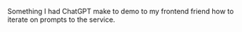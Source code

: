 Something I had ChatGPT make to demo to my frontend friend how to iterate on prompts to the service.
